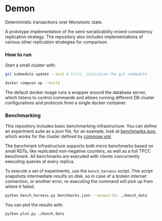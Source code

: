 # Demon
Deterministic transactions over Monotonic state.

A prototype implementation of the semi-serializability mixed-consistency replication strategy.
The repository also includes implementations of various other replication strategies for comparison.

### How to run

Start a small cluster with:
```bash
git submodule update --init # first, initialize the git submodule

docker compose up --build
```
The default docker image runs a wrapper around the database server, which listens to control commands
and allows running different DB cluster configurations and protocols from a single docker container.

### Benchmarking
This repository includes basic benchmarking infrastructure.
You can define an experiment suite as a json file, for an example, look at [benchmarks.json](benchmarks.json),
which works for the cluster defined by [compose.yml](compose.yml).

The benchmark infrastructure supports both micro benchmarks based on small RDTs, like replicated non-negative counters,
as well as a full TPCC benchmark.
All benchmarks are executed with clients concurrently executing queries at every replica.

To execute a set of experiments, use the `bench_harness` script.
This script snapshots intermediate results on disk, so in case of a broken internet connection, or another error,
re-executing the command will pick up from where it failed.
```bash
python bench_harness.py benchmarks.json --output-dir ./bench_data
```
You can plot the results with:
```bash
python plot.py ./bench_data
```
